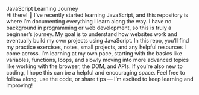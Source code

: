 JavaScript Learning Journey <br />
Hi there! 👋 I’ve recently started learning JavaScript, and this repository is where I’m documenting everything I learn along the way. I have no background in programming or web development, so this is truly a beginner’s journey. My goal is to understand how websites work and eventually build my own projects using JavaScript. In this repo, you’ll find my practice exercises, notes, small projects, and any helpful resources I come across. I’m learning at my own pace, starting with the basics like variables, functions, loops, and slowly moving into more advanced topics like working with the browser, the DOM, and APIs. If you're also new to coding, I hope this can be a helpful and encouraging space. Feel free to follow along, use the code, or share tips — I’m excited to keep learning and improving!
